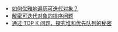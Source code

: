 + [如何优雅地遍历可迭代对象？](./如何优雅地遍历可迭代对象？/doc.md)
+ [解密可迭代对象的排序问题](./解密可迭代对象的排序问题/doc.md)
+ [通过 TOP K 问题，探究堆和优先队列的秘密](./通过%20TOP%20K%20问题，探究堆和优先队列的秘密/doc.md)